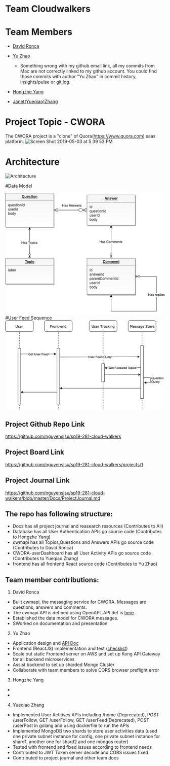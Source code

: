 # Team Cloudwalkers
# Team Members
* [David Ronca](https://github.com/)
* [Yu Zhao](https://github.com/yarns-backyard)
  - Something wrong with my github email link, all my commits from Mac are not correctly linked to my github account. You could find those commits with author "Yu Zhao" in commit history, insights/pulse or [git log](https://github.com/nguyensjsu/sp19-281-cloud-walkers/blob/master/frontend/gitlog_YuZhao.log).
  
* [Hongzhe Yang](https://github.com/)
* [Janet(Yueqiao)Zhang](https://github.com/treetree0211)
# Project Topic - CWORA
The CWORA project is a "clone" of Quora(https://www.quora.com) saas platform.
![Screen Shot 2019-05-03 at 5 39 53 PM](https://user-images.githubusercontent.com/25470890/57171836-4a131a80-6dcd-11e9-9aa0-618faaed94eb.png)
# Architecture
![Architecture](https://user-images.githubusercontent.com/25470890/57170467-e6cfbb00-6dc1-11e9-88a7-799459629284.png)

#Data Model

![](./Docs/images/CWMAPIDataModel.png)
#User Feed Sequence
![](./Docs/images/CWORAGetUserFeed.png)

## Project Github Repo Link
https://github.com/nguyensjsu/sp19-281-cloud-walkers

## Project Board Link
https://github.com/nguyensjsu/sp19-281-cloud-walkers/projects/1

## Project Journal Link
https://github.com/nguyensjsu/sp19-281-cloud-walkers/blob/master/Docs/ProjectJournal.md

## The repo has following structure:
- Docs has all project journal and reasearch resources (Contributes to All)
- Database has all User Authentication APIs go source code (Contributes to Hongzhe Yang)
- cwmapi has all Topics,Questions and Answers APIs go source code (Contributes to David Ronca)
- CWORA-userDashboard has all User Activity APIs go source code (Contributes to Yueqiao Zhang)
- frontend has all frontend React source code (Contributes to Yu Zhao)

## Team member contributions:
1. David Ronca
- Built cwmapi, the messaging service for  CWORA.  Messages are questions, answers and comments.
- The cwmapi API is defined using OpenAPI.  API def is [here](https://app.swaggerhub.com/apis-docs/jonathannah/cwmapi/1).
- Established the data model for CWORA messages.
- SWorked on documentation and presentation

2. Yu Zhao
- Application design and [API Doc](https://docs.google.com/spreadsheets/d/1M4RdDfX2pyHF5RVmjj8jFG7bgsPhhCXzO-LWUfgFXt8/edit?usp=sharing )
- Frontend (ReactJS) implementation and test ([checklist](https://github.com/nguyensjsu/sp19-281-cloud-walkers/blob/master/Docs/Frontend/PageTest.md))
- Scale out static Frontend server on AWS and set up Kong API Gateway for all backend microservices
- Assist backend to set up sharded Mongo Cluster
- Collaborate with team members to solve CORS browser preflight error

3. Hongzhe Yang
-
-

4. Yueqiao Zhang
- Implemented User Actitives APIs including /home (Deprecated), POST /userFollow, GET /userFollow, GET /userFeed(Deprecated),
  POST /userPost in golang and using dockerfile to run the APIs 
- Implemented MongoDB two shards to store user activities data (used one private subnet instance for config, one private subnet instance for shard1, another one for shard2 and one mongos router)
- Tested with frontend and fixed issues according to frontend needs
- Contributed to JWT Token server decode and CORS issues fixed
- Contributed to project journal and other team docs
  


